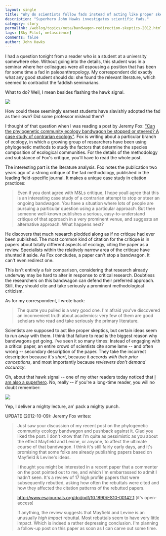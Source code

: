 ```yaml
---
layout: single 
title: "Why do scientists follow fads instead of acting like proper skeptics?" 
description: "Superhero John Hawks investigates scientific fads." 
category: story
permalink: /weblog/topics/meta/bandwagon-redirection-skeptics-2012.html
tags: [Sky Pilot, metascience] 
comments: false 
author: John Hawks 
---
```


I had a question tonight from a reader who is a student at a university somewhere else. Without going into the details, this student was in a seminar where her colleagues were all espousing a position that has been for some time a fad in paleoanthropology. My correspondent did exactly what any good student should do: she found the relevant literature, which seemed to contradict the faddish seminarians. 

What to do? Well, I mean besides flashing the hawk signal. 

<div class="middle-picture">
<a href="http://www.flickr.com/photos/johnhawks/5530609707/"><img src="http://farm6.static.flickr.com/5051/5530609707_ab12617027.jpg" /></a>
</div>

How could these seemingly earnest students have slavishly adopted the fad as their own? Did some professor mislead them?

I thought of that question when I was reading a post by Jeremy Fox: <a href="http://dynamicecology.wordpress.com/2012/10/09/can-the-phylogenetic-community-ecology-bandwagon-be-stopped-or-steered-a-case-study-of-contrarian-ecology/">"Can the phylogenetic community ecology bandwagon be stopped or steered? A case study of contrarian ecology"</a>. Fox is writing about a particular branch of ecology, in which a growing group of researchers have been using phylogenetic methods to study the factors that determine the species composition of ecological communities. For the details of the methodology and substance of Fox's critique, you'll have to read the whole post. 

The interesting part is the literature analysis. Fox notes the publication two years ago of a strong critique of the fad methodology, published in the leading field-specific journal. It makes a unique case study in citation practices:

<blockquote>Even if you dont agree with M&Ls critique, I hope youll agree that this is an interesting case study of a contrarian attempt to stop or steer an ongoing bandwagon. You have a situation where lots of people are pursuing a particular question using a particular approach. But then someone well-known publishes a serious, easy-to-understand critique of that approach in a very prominent venue, and suggests an alternative approach. What happens next?</blockquote>

He discovers that much research plodded along as if no critique had ever been published. The most common kind of citation for the critique is in papers about totally different aspects of ecology, citing the paper as a review. Specialists within the relatively narrow area of the critique have shunted it aside. As Fox concludes, a paper can't stop a bandwagon. It can't even redirect one.

This isn't entirely a fair comparison, considering that research already underway may be hard to alter in response to critical research. Doubtless the researchers on this bandwagon can defend their preferred approach. Still, they should cite and take seriously a prominent methodological criticism.


As for my correspondent, I wrote back: 

<blockquote>The quote you pulled is a very good one. I'm afraid you've discovered an inconvenient truth about academics: very few of them are good scholars who read and take seriously the primary literature. </blockquote>

Scientists are supposed to act like proper skeptics, but certain ideas seem to run away with them. I think that failure to read is the biggest reason why bandwagons get going. I've seen it so many times: Instead of engaging with a critical paper, an entire crowd of scientists cite some lame -- and often wrong -- secondary description of the paper. They take the incorrect description because it's <em>short</em>, because it <em>accords with their prior conceptions</em>, and most importantly because <em>reviewers don't demand accuracy</em>. 

Oh, about that hawk signal -- one of my other readers today noticed that <a href="http://johnhawks.net/weblog/hawks/comic/fighting_missionary_2007.html">I am also a superhero</a>. No, really -- if you're a long-time reader, you will no doubt remember:

<div class="middle-picture">
<img src="/graphics/sky_pilot_john_hawks.jpg" />
</div>

Yep, I deliver a mighty lecture, an' pack a mighty punch.

UPDATE (2012-10-09): Jeremy Fox writes: 

<blockquote>Just saw your discussion of my recent post on the phylogenetic community ecology bandwagon and pushback against it. Glad you liked the post. I don't know that I'm quite as pessimistic as you about the effect Mayfield and Levine, or anyone, to affect the ultimate course of that bandwagon. I think it's still fairly early days, and it's promising that some folks are already publishing papers based on Mayfield & Levine's ideas.

I thought you might be interested in a recent paper that a commenter on the post pointed out to me, and which I'm embarrassed to admit I hadn't seen. It's a review of 17 high profile papers that were subsequently rebutted, asking how often the rebuttals were cited and how they affected the citation patterns of the rebutted papers.

http://www.esajournals.org/doi/pdf/10.1890/ES10-00142.1 (it's open-access)

If anything, the review suggests that Mayfield and Levine is an unusually *high impact* rebuttal. Most rebuttals seem to have very little impact. Which is indeed a rather depressing conclusion. I'm planning a follow-up post on this paper as soon as I can carve out some time.</blockquote>


